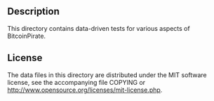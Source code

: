 Description
------------

This directory contains data-driven tests for various aspects of BitcoinPirate.

License
--------

The data files in this directory are distributed under the MIT software
license, see the accompanying file COPYING or
http://www.opensource.org/licenses/mit-license.php.

